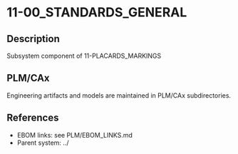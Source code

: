# 11-00_STANDARDS_GENERAL

## Description
Subsystem component of 11-PLACARDS_MARKINGS

## PLM/CAx
Engineering artifacts and models are maintained in PLM/CAx subdirectories.

## References
- EBOM links: see PLM/EBOM_LINKS.md
- Parent system: ../
